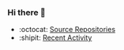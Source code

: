 ### Hi there 👋

- :octocat: [Source Repositories](https://github.com/CatsMiaow?tab=repositories&type=source)
- :shipit: [Recent Activity](https://github.com/search?&q=is%3Apublic+involves%3ACatsMiaow&type=Issues&s=created&o=desc)

<!--
**CatsMiaow/CatsMiaow** is a ✨ _special_ ✨ repository because its `README.md` (this file) appears on your GitHub profile.

Here are some ideas to get you started:

- 🔭 I’m currently working on ...
- 🌱 I’m currently learning ...
- 👯 I’m looking to collaborate on ...
- 🤔 I’m looking for help with ...
- 💬 Ask me about ...
- 📫 How to reach me: ...
- 😄 Pronouns: ...
- ⚡ Fun fact: ...
-->
